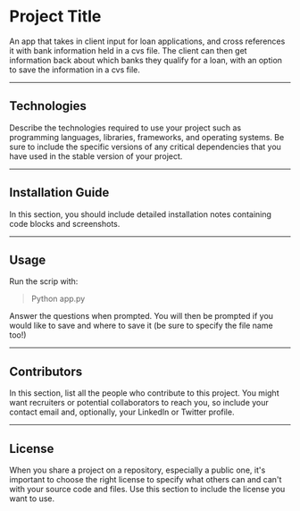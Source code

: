# Project Title

An app that takes in client input for loan applications, and cross references it with bank information held in a cvs file.  The client can then get information back about which banks they qualify for a loan, with an option to save the information in a cvs file.

---

## Technologies

Describe the technologies required to use your project such as programming languages, libraries, frameworks, and operating systems. Be sure to include the specific versions of any critical dependencies that you have used in the stable version of your project.

---

## Installation Guide

In this section, you should include detailed installation notes containing code blocks and screenshots.

---

## Usage

Run the scrip with:
> Python app.py

Answer the questions when prompted.  You will then be prompted if you would like to save and where to save it (be sure to specify the file name too!)

---

## Contributors

In this section, list all the people who contribute to this project. You might want recruiters or potential collaborators to reach you, so include your contact email and, optionally, your LinkedIn or Twitter profile.

---

## License

When you share a project on a repository, especially a public one, it's important to choose the right license to specify what others can and can't with your source code and files. Use this section to include the license you want to use.
